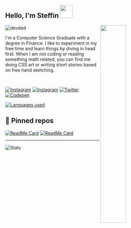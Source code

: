 <h2> Hello, I'm Steffin <img src="https://i.giphy.com/media/TFZpl4btFODjSbwAKS/giphy.webp" height="40px"> </h2>

<img  align='right' src="https://i.ibb.co/tC8BNCp/octocat-steffin.png" width="40%">

<p align="left"> <img src="https://komarev.com/ghpvc/?username=steffincodes&style=flat-square&color=blueviolet&label=Profile+view" alt="devded" /> </p>

I'm a Computer Science Graduate with a degree in Finance. I like to experiment in my free time and learn things by diving in head first. When I am not coding or reading something math related, you can find me doing CSS art or writing short stories based on free hand sketching.

<br/>

[![Instagram](https://img.shields.io/badge/-steffin.rayen-pink?style=flat-square&logo=Instagram&logoColor=white&link=https://www.instagram.com/steffin.rayen/)](https://www.instagram.com/steffin.rayen/) 
[![Instagram](https://img.shields.io/badge/-steffincodes-pink?style=flat-square&logo=Instagram&logoColor=white&link=https://www.instagram.com/steffincodes/)](https://www.instagram.com/steffin.rayen/) 
[![Twitter](https://img.shields.io/badge/-steffin_codes-blue?style=flat-square&logo=Twitter&link=twitter.com/steffin_codes)](twitter.com/steffincodes)
[![Codepen](https://img.shields.io/badge/-steffin.codes-black?style=flat-square&logo=Codepen&link=https://codepen.io/steffincodes)](https://codepen.io/steffincodes)
 
[![Languages used](https://github-readme-stats.vercel.app/api/top-langs/?username=steffincodes&layout=compact&theme=buefy)](https://github.com/steffincodes)

## 📌 Pinned repos 

[![ReadMe Card](https://github-readme-stats.vercel.app/api/pin/?username=steffincodes&repo=devlog&theme=buefy)](https://github.com/steffincodes/devlog)
[![ReadMe Card](https://github-readme-stats.vercel.app/api/pin/?username=steffincodes&repo=kitchenette&theme=buefy)](https://github.com/steffincodes/kitchenette)

---

![Stats](https://github-readme-stats.vercel.app/api?username=steffincodes&show_icons=true&hide=contribs,stars&theme=buefy?count_private=true)
